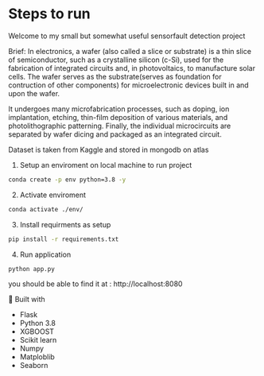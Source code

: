 # Steps to run
Welcome to my small but somewhat useful sensorfault detection project


Brief: In electronics, a wafer (also called a slice or substrate) is a thin slice of semiconductor, such as a crystalline silicon (c-Si), used for the fabrication of integrated circuits and, in photovoltaics, to manufacture solar cells. The wafer serves as the substrate(serves as foundation for contruction of other components) for microelectronic devices built in and upon the wafer.

It undergoes many microfabrication processes, such as doping, ion implantation, etching, thin-film deposition of various materials, and photolithographic patterning. Finally, the individual microcircuits are separated by wafer dicing and packaged as an integrated circuit.

Dataset is taken from Kaggle and stored in mongodb on atlas


1. Setup an enviroment on local machine to run project
```bash
conda create -p env python=3.8 -y
```
2. Activate enviroment
```bash
conda activate ./env/
```
3. Install requirments as setup
```bash
pip install -r requirements.txt
```
4. Run application
```bash
python app.py
```
you should be able to find it at : http://localhost:8080


🔧 Built with
- Flask
- Python 3.8
- XGBOOST
- Scikit learn
- Numpy
- Matploblib
- Seaborn


